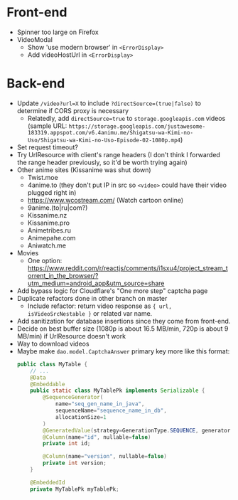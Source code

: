 # Front-end
* Spinner too large on Firefox
* VideoModal
    - Show 'use modern browser' in `<ErrorDisplay>`
    - Add videoHostUrl in `<ErrorDisplay>`

# Back-end
* Update `/video?url=X` to include `?directSource=(true|false)` to determine if CORS proxy is necessary
    - Relatedly, add `directSource=true` to `storage.googleapis.com` videos (sample URL: `https://storage.googleapis.com/justawesome-183319.appspot.com/v6.4animu.me/Shigatsu-wa-Kimi-no-Uso/Shigatsu-wa-Kimi-no-Uso-Episode-02-1080p.mp4`)
* Set request timeout?
* Try UrlResource with client's range headers (I don't think I forwarded the range header previously, so it'd be worth trying again)
* Other anime sites (Kissanime was shut down)
    - Twist.moe
    - 4anime.to (they don't put IP in src so `<video>` could have their video plugged right in)
    - https://www.wcostream.com/ (Watch cartoon online)
    - 9anime.(to|ru|com?)
    - Kissanime.nz
    - Kissanime.pro
    - Animetribes.ru
    - Animepahe.com
    - Aniwatch.me
* Movies
    - One option: https://www.reddit.com/r/reactjs/comments/i1sxu4/project_stream_torrent_in_the_browser/?utm_medium=android_app&utm_source=share
* Add bypass logic for Cloudflare's "One more step" captcha page
* Duplicate refactors done in other branch on master
    - Include refactor: return video response as `{ url, isVideoSrcNestable }` or related var name.
* Add sanitization for database insertions since they come from front-end.
* Decide on best buffer size (1080p is about 16.5 MB/min, 720p is about 9 MB/min) if UrlResource doesn't work
* Way to download videos
* Maybe make `dao.model.CaptchaAnswer` primary key more like this format:
    ```java
    public class MyTable {
        // ...
        @Data
        @Embeddable
        public static class MyTablePk implements Serializable {
            @SequenceGenerator(
                name="seq_gen_name_in_java",
                sequenceName="sequence_name_in_db",
                allocationSize=1
            )
            @GeneratedValue(strategy=GenerationType.SEQUENCE, generator="seq_gen_name_in_java")
            @Column(name="id", nullable=false)
            private int id;

            @Column(name="version", nullable=false)
            private int version;
        }

        @EmbeddedId
        private MyTablePk myTablePk;
    ```
